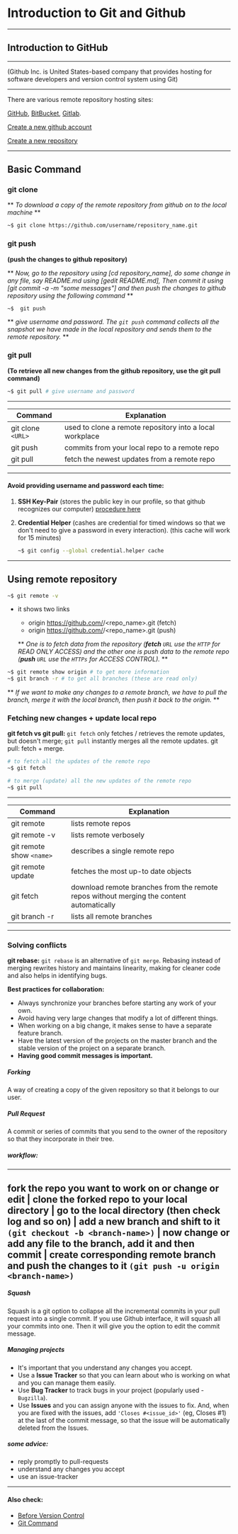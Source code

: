 Introduction to Git and Github
==============================
------------------------------------
## Introduction to GitHub
------------------------------------
(Github Inc. is United States-based company that provides hosting for software developers and version control system using Git)

------------------------------------

There are various remote repository hosting sites:

[GitHub](https://github.com), [BitBucket](https://bitbucket.org/), [Gitlab](http://www.gitlab.com/).

[Create a new github account](https://github.com/join)

[Create a new repository](https://docs.github.com/en/github/getting-started-with-github/create-a-repo)

------------------------------------
## Basic Command
### git clone
** *To download a copy of the remote repository from github on to the local machine* **
```sh
~$ git clone https://github.com/username/repository_name.git
```

### git push
__(push the changes to github repository)__

** *Now, go to the repository using [cd repository_name], do some change in any file, say README.md using [gedit README.md], Then commit it using [git commit -a -m "some messages"] and then push the changes to github repository using the following command* **
```sh
~$  git push
```
** *give username and password. The ```git push``` command collects all the snapshot we have made in the local repository and sends them to the remote repository.* **

### git pull
__(To retrieve all new changes from the github repository, use the git pull command)__
```sh
~$ git pull # give username and password
```
-----------------------------------
| Command | Explanation |
| ------- | ----------- |
| git clone ```<URL>``` | used to clone a remote repository into a local workplace |
| git push | commits from your local repo to a remote repo |
| git pull | fetch the newest updates from a remote repo |
-----------------------------------
#### Avoid providing username and password each time:
1. __SSH Key-Pair__ (stores the public key in our profile, so that github recognizes our computer)
[procedure here](https://docs.github.com/en/github/getting-started-with-github/create-a-repo)

2. __Credential Helper__ (cashes are credential for timed windows so that we don't need to give a password in every interaction). (this cache will work for 15 minutes)
    ```sh
    ~$ git config --global credential.helper cache
    ```
------------------------------------------------

## Using remote repository
```sh
~$ git remote -v
```
* it shows two links
    * origin  https://github.com/<username>/<repo_name>.git (fetch)
    * origin  https://github.com/<username>/<repo_name>.git (push)

    ** *One is to fetch data from the repository (__fetch__ ```URL``` use the ```HTTP``` for READ ONLY ACCESS) and the other one is push data to the remote repo (__push__ ```URL``` use the ```HTTPs``` for ACCESS CONTROL).* **
```sh
~$ git remote show origin # to get more information
~$ git branch -r # to get all branches (these are read only)
```
** *If we want to make any changes to a remote branch, we have to pull the branch, merge it with the local branch, then push it back to the origin.* **

### Fetching new changes + update local repo
__git fetch vs git pull:__ `git fetch` only fetches / retrieves the remote updates, but doesn't merge; ``git pull`` instantly merges all the remote updates. git pull: fetch + merge.
```sh
# to fetch all the updates of the remote repo
~$ git fetch
```
```sh
# to merge (update) all the new updates of the remote repo
~$ git pull
```
------------------------------------
| Command | Explanation |
| ------- | ----------- |
| git remote | lists remote repos |
| git remote -v | lists remote verbosely |
| git remote show ```<name>``` | describes a single remote repo |
| git remote update | fetches the most up-to date objects |
| git fetch | download remote branches from the remote repos without merging the content automatically |
| git branch -r | lists all remote branches |
----------------------------------------
### Solving conflicts
__git rebase:__ `git rebase` is an alternative of `git merge`. Rebasing instead of merging rewrites history and maintains linearity, making for cleaner code and also helps in identifying bugs.

__Best practices for collaboration:__
* Always synchronize your branches before starting any work of your own.
* Avoid having very large changes that modify a lot of different things.
* When working on a big change, it makes sense to have a separate feature branch.
* Have the latest version of the projects on the master branch and the stable version of the project on a separate branch.
* __Having good commit messages is important.__

##### Forking
A way of creating a copy of the given repository so that it belongs to our user.

##### Pull Request
A commit or series of commits that you send to the owner of the repository so that they incorporate in their tree.

##### workflow:
--------------
**fork the repo** you want to work on or change or edit
|
**clone the forked** repo to your local directory
|
go to the local directory (then check log and so on)
|
**add a new branch and shift** to it
```(git checkout -b <branch-name>)```
|
now change or add any file to the branch, add it and then commit
|
**create corresponding remote branch and push** the changes to it
```(git push -u origin <branch-name>)```
---------

##### Squash
Squash is a git option to collapse all the incremental commits in your pull request into a single commit. If you use Github interface, it will squash all your commits into one. Then it will give you the option to edit the commit message.

##### Managing projects

* It's important that you understand any changes you accept.
* Use a **Issue Tracker** so that you can learn about who is working on what and you can manage them easily.
* Use **Bug Tracker** to track bugs in your project (popularly used - ``Bugzilla``).
* Use **Issues** and you can assign anyone with the issues to fix. And, when you are fixed with the issues, add ```'Closes #<issue_id>'``` (eg, Closes #1) at the last of the commit message, so that the issue will be automatically deleted from the Issues.

##### some advice:
* reply promptly to pull-requests
* understand any changes you accept
* use an issue-tracker

----------------------------------------
#### Also check:
* [Before Version Control](https://github.com/shiningflash/learn-git/blob/master/before_version_control.md)
* [Git Command](https://github.com/shiningflash/learn-git/blob/master/git.md)
